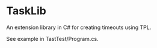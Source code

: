 # TaskLib
An extension library in C# for creating timeouts using TPL.

See example in TastTest/Program.cs.
